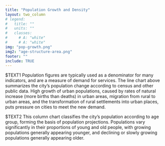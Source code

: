 ```yaml
---
title: "Population Growth and Density"
layout: two_column
# legend:
#   title: ""
#   units: ""
#   classes:
#     # A: "white"
#     # A: "white"
img: "pop-growth.png"
img2: "age-structure-area.png"
footer: ""
include: TRUE
---
```

<div class="left-text">

$TEXT1
Population figures are typically used as a denominator for many indicators, and are a measure of demand for services. The line chart above summarizes the city’s population change according to census and other public data. High growth of urban populations, caused by rates of natural increase (more births than deaths) in urban areas, migration from rural to urban areas, and the transformation of rural settlements into urban places, puts pressure on cities to meet the new demand.

</div>
<div class="right-text">

$TEXT2
This column chart classifies the city’s population according to age group, forming the basis of population projections. Populations vary significantly in their proportions of young and old people, with growing populations generally appearing younger, and declining or slowly growing populations generally appearing older. 

</div>

